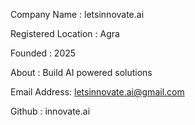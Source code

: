 Company Name : letsinnovate.ai

Registered Location : Agra

Founded : 2025

About : Build AI powered solutions

Email Address: letsinnovate.ai@gmail.com

Github : innovate.ai
